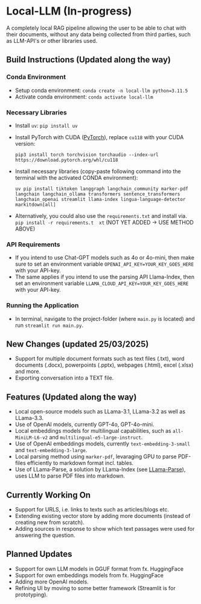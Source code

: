 # Local-LLM (In-progress)

A completely local RAG pipeline allowing the user to be able to chat with their documents, without any data being collected from third parties, such as LLM-API's or other libraries used. 

## Build Instructions (Updated along the way)

### Conda Environment 
* Setup conda environment: `conda create -n local-llm python=3.11.5`
* Activate conda environment: `conda activate local-llm`

### Necessary Libraries
* Install `uv`: `pip install uv`
* Install PyTorch with CUDA ([PyTorch](https://pytorch.org/get-started/locally/)), replace `cu118` with your CUDA version: 

    `pip3 install torch torchvision torchaudio --index-url https://download.pytorch.org/whl/cu118`

* Install necessary libraries (copy-paste following command into the terminal with the activated CONDA environment):
  
    `uv pip install tiktoken langgraph langchain_community marker-pdf langchain langchain_ollama transformers sentence_transformers langchain_openai streamlit llama-index lingua-language-detector markitdown[all]`

* Alternatively, you could also use the `requirements.txt` and install via. `pip install -r requirements.t  xt` (NOT YET ADDED -> USE METHOD ABOVE)

### API Requirements
* If you intend to use Chat-GPT models such as 4o or 4o-mini, then make sure to set an environment variable `OPENAI_API_KEY=YOUR_KEY_GOES_HERE` with your API-key. 
* The same applies if you intend to use the parsing API Llama-Index, then set an environment variable `LLAMA_CLOUD_API_KEY=YOUR_KEY_GOES_HERE` with your API-key.

### Running the Application
* In terminal, navigate to the project-folder (where `main.py` is located) and run `streamlit run main.py`.

## New Changes (updated 25/03/2025)
* Support for multiple document formats such as text files (.txt), word documents (.docx), powerpoints (.pptx), webpages (.html), excel (.xlsx) and more.
* Exporting conversation into a TEXT file. 

## Features (Updated along the way)
* Local open-source models such as LLama-3.1, LLama-3.2 as well as LLama-3.3.
* Use of OpenAI models, currently GPT-4o, GPT-4o-mini.
* Local embeddings models for multilingual capabilities, such as `all-MiniLM-L6-v2` and `multilingual-e5-large-instruct`. 
* Use of OpenAI embeddings models, currently `text-embedding-3-small` and `text-embedding-3-large`.
* Local parsing method using `marker-pdf`, levaraging GPU to parse PDF-files efficiently to markdown format incl. tables.
* Use of LLama-Parse, a solution by LLama-Index (see [LLama-Parse](https://docs.cloud.llamaindex.ai/llamaparse/getting_started)), uses LLM to parse PDF files into markdown.

## Currently Working On
* Support for URLS, i.e. links to texts such as articles/blogs etc. 
* Extending existing vector store by adding more documents (instead of creating new from scratch).
* Adding sources in response to show which text passages were used for answering the question. 

## Planned Updates
* Support for own LLM models in GGUF format from fx. HuggingFace
* Support for own embeddings models from fx. HuggingFace
* Adding more OpenAI models.
* Refining UI by moving to some better framework (Streamlit is for prototyping). 
